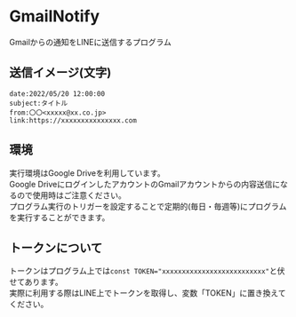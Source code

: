 # GmailNotify
Gmailからの通知をLINEに送信するプログラム

## 送信イメージ(文字)
```
date:2022/05/20 12:00:00
subject:タイトル
from:〇〇<xxxxx@xx.co.jp>
link:https://xxxxxxxxxxxxxxx.com
```

## 環境
実行環境はGoogle Driveを利用しています。<br>
Google DriveにログインしたアカウントのGmailアカウントからの内容送信になるので使用時はご注意ください。<br>
プログラム実行のトリガーを設定することで定期的(毎日・毎週等)にプログラムを実行することができます。

## トークンについて
トークンはプログラム上では```const TOKEN="xxxxxxxxxxxxxxxxxxxxxxxxxx"```と伏せてあります。<br>
実際に利用する際はLINE上でトークンを取得し、変数「TOKEN」に置き換えてください。
